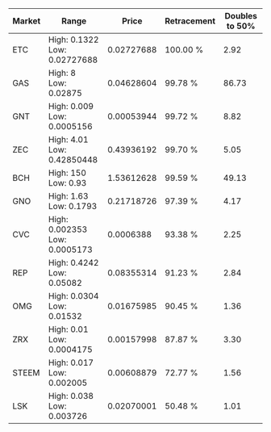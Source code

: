 | Market | Range | Price| Retracement | Doubles to 50% |
| --- | --- | --- | --- | --- |
| ETC | High: 0.1322<br />Low: 0.02727688 | 0.02727688 | 100.00 % | 2.92 |
| GAS | High: 8<br />Low: 0.02875 | 0.04628604 | 99.78 % | 86.73 |
| GNT | High: 0.009<br />Low: 0.0005156 | 0.00053944 | 99.72 % | 8.82 |
| ZEC | High: 4.01<br />Low: 0.42850448 | 0.43936192 | 99.70 % | 5.05 |
| BCH | High: 150<br />Low: 0.93 | 1.53612628 | 99.59 % | 49.13 |
| GNO | High: 1.63<br />Low: 0.1793 | 0.21718726 | 97.39 % | 4.17 |
| CVC | High: 0.002353<br />Low: 0.0005173 | 0.0006388 | 93.38 % | 2.25 |
| REP | High: 0.4242<br />Low: 0.05082 | 0.08355314 | 91.23 % | 2.84 |
| OMG | High: 0.0304<br />Low: 0.01532 | 0.01675985 | 90.45 % | 1.36 |
| ZRX | High: 0.01<br />Low: 0.0004175 | 0.00157998 | 87.87 % | 3.30 |
| STEEM | High: 0.017<br />Low: 0.002005 | 0.00608879 | 72.77 % | 1.56 |
| LSK | High: 0.038<br />Low: 0.003726 | 0.02070001 | 50.48 % | 1.01 |
